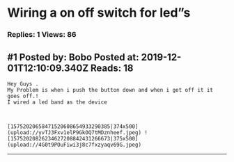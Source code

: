 # Wiring a on off switch for led&rdquo;s

### Replies: 1 Views: 86

## \#1 Posted by: Bobo Posted at: 2019-12-01T12:10:09.340Z Reads: 18

```
Hey Guys .
My Problem is when i push the button down and when i get off it it goes off.! 
I wired a led band as the device



[15752020658471520608654933290385|374x500](upload://yvTJ3Fxv1elP9GkOQ7tMDznheef.jpeg) ![15752020826234627208842431266673|375x500](upload://4G0t9POuFiwi3j8c7fxzyaqv69G.jpeg)
```

---
